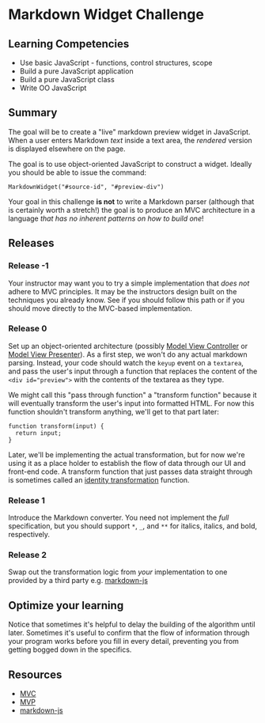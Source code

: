 # Markdown Widget Challenge

## Learning Competencies
- Use basic JavaScript - functions, control structures, scope
- Build a pure JavaScript application
- Build a pure JavaScript class
- Write OO JavaScript

## Summary
The goal will be to create a "live" markdown preview widget in JavaScript.
When a user enters Markdown *text* inside a text area, the _rendered_ version
is displayed elsewhere on the page.

The goal is to use object-oriented JavaScript to construct a widget. Ideally
you should be able to issue the command:

    MarkdownWidget("#source-id", "#preview-div")

Your goal in this challenge **is not** to write a Markdown parser (although that is certainly worth a stretch!) the goal is to produce an MVC architecture in a language _that has no inherent patterns on how to build one_!

## Releases

### Release -1
Your instructor may want you to try a simple implementation that _does not_ adhere to MVC principles. It may be the instructors design built on the techniques you already know. See if you should follow this path or if you should move directly to the MVC-based implementation.

### Release 0
Set up an object-oriented architecture (possibly [Model View Controller][MVC]
or [Model View Presenter][MVP]). As a first step, we won't do any actual markdown parsing. Instead, your code should watch the `keyup` event on a `textarea`, and pass the user's input through a function that replaces the content of the `<div id="preview">` with the contents of the textarea as they type.

We might call this "pass through function" a "transform function" because it will eventually transform the user's input into formatted HTML. For now this function shouldn't transform anything, we'll get to that part later:

```
function transform(input) {
  return input;
}
```

Later, we'll be implementing the actual transformation, but for now we're using it as a place holder to establish the flow of data through our UI and front-end code. A transform function that just passes data straight through is sometimes called an [identity transformation][identity] function.

### Release 1
Introduce the Markdown converter. You need not implement the _full_ specification, but you should support `*`, `_`, and `**` for italics, italics, and bold, respectively.

### Release 2
Swap out the transformation logic from *your* implementation to one provided by
a third party e.g. [markdown-js]

## Optimize your learning
Notice that sometimes it's helpful to delay the building of the algorithm until
later. Sometimes it's useful to confirm that the flow of information through your program works before you fill in every detail, preventing you from getting bogged down in the specifics.

## Resources
- [MVC][]
- [MVP][]
- [markdown-js][]

[identity]: http://en.wikipedia.org/wiki/Identity_transform
[MVC]: http://en.wikipedia.org/wiki/Model%E2%80%93view%E2%80%93controller
[MVP]: http://en.wikipedia.org/wiki/Model%E2%80%93view%E2%80%93presenter
[markdown-js]: https://github.com/evilstreak/markdown-js
